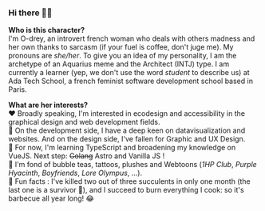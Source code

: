 ### Hi there 👋🏾


**Who is this character?** <br>
I'm O-drey, an introvert french woman who deals with others madness and her own thanks to sarcasm (if your fuel is coffee, don't juge me).
My pronouns are _she/her_.
To give you an idea of my personality, I am the archetype of an Aquarius meme and the Architect (INTJ) type.
I am currently a learner (yep, we don't use the word _student_ to describe us) at Ada Tech School, a french feminist software development school based in Paris.


**What are her interests?** <br>
  ❤️ Broadly speaking, I'm interested in ecodesign and accessibility in the graphical design and web development fields. <br>
  🔭 On the development side, I have a deep keen on datavisualization and websites. And on the design side, I've fallen for Graphic and UX Design. <br>
  🌱 For now, I'm learning TypeScript and broadening my knowledge on VueJS. Next step: ~~Golang~~ Astro and Vanilla JS ! <br>
  📌 I'm fond of bubble teas, tattoos, plushes and Webtoons (_1HP Club_, _Purple Hyacinth_, _Boyfriends_, _Lore Olympus_, ...). <br>
  🤯 Fun facts : I've killed two out of three succulents in only one month (the last one is a survivor 🌵), and I succeed to burn everything I cook: so it's barbecue all year long! 😂
